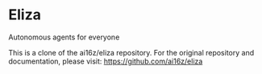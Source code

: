 # Eliza

Autonomous agents for everyone

This is a clone of the ai16z/eliza repository. For the original repository and documentation, please visit: https://github.com/ai16z/eliza